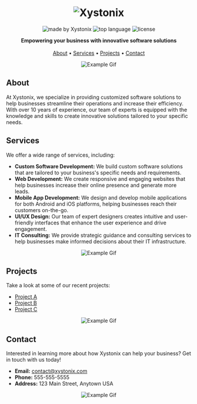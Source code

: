 <h1 align="center">
  <br>
  <img src="https://i.imgur.com/1I2mHDP.png" alt="Xystonix">
  <br>
</h1>

<p align="center">
  <img src="https://img.shields.io/badge/made%20by-Xystonix-blue.svg" alt="made by Xystonix">
  <img src="https://img.shields.io/github/languages/top/Xystonix/Xystonix.svg" alt="top language">
  <img src="https://img.shields.io/github/license/Xystonix/Xystonix.svg" alt="license">
</p>

<p align="center">
  <b>Empowering your business with innovative software solutions</b>
  <br>
  <br>
  <a href="#about">About</a> •
  <a href="#services">Services</a> •
  <a href="#projects">Projects</a> •
  <a href="#contact">Contact</a>
</p>

<p align="center">
  <img src="https://i.imgur.com/dyxO4dJ.gif" alt="Example Gif">
</p>

## About

At Xystonix, we specialize in providing customized software solutions to help businesses streamline their operations and increase their efficiency. With over 10 years of experience, our team of experts is equipped with the knowledge and skills to create innovative solutions tailored to your specific needs.

## Services

We offer a wide range of services, including:

- **Custom Software Development:** We build custom software solutions that are tailored to your business's specific needs and requirements.
- **Web Development:** We create responsive and engaging websites that help businesses increase their online presence and generate more leads.
- **Mobile App Development:** We design and develop mobile applications for both Android and iOS platforms, helping businesses reach their customers on-the-go.
- **UI/UX Design:** Our team of expert designers creates intuitive and user-friendly interfaces that enhance the user experience and drive engagement.
- **IT Consulting:** We provide strategic guidance and consulting services to help businesses make informed decisions about their IT infrastructure.

<p align="center">
  <img src="https://i.imgur.com/wbKrCjP.gif" alt="Example Gif">
</p>

## Projects

Take a look at some of our recent projects:

- [Project A](https://github.com/Xystonix/Project-A)
- [Project B](https://github.com/Xystonix/Project-B)
- [Project C](https://github.com/Xystonix/Project-C)

<p align="center">
  <img src="https://i.imgur.com/jvSoRfB.gif" alt="Example Gif">
</p>

## Contact

Interested in learning more about how Xystonix can help your business? Get in touch with us today!

- **Email:** contact@xystonix.com
- **Phone:** 555-555-5555
- **Address:** 123 Main Street, Anytown USA

<p align="center">
  <img src="https://i.imgur.com/7IVF2zM.gif" alt="Example Gif">
</p>

